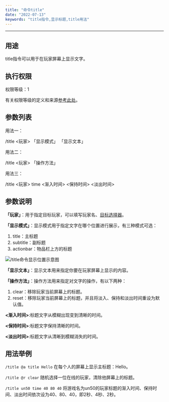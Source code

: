 ```yaml
---
title: "命令title"
date: "2022-07-13"
keywords: "title指令,显示标题,title用法"
---
```


---

## 用途

title指令可以用于在玩家屏幕上显示文字。

## 执行权限

权限等级：1

有关权限等级的定义和来源[参考此处](/commands/权限等级 "参考此处")。

## 参数列表

用法一：

/title <玩家> 「显示模式」 「显示文本」

用法二：

/title <玩家> 「操作方法」

用法三：

/title <玩家> time <渐入时间> <保持时间> <淡出时间>

## 参数说明

**「玩家」**：用于指定目标玩家，可以填写玩家名、[目标选择器](/commands/目标选择器 "目标选择器")。

**「显示模式」**：显示模式用于指定文字在哪个位置进行展示，有三种模式可选：

1. title：主标题
2. subtitle：副标题
3. actionbar：物品栏上方的标题

![/title命令显示位置示意图](https://unsc.oss-accelerate.aliyuncs.com/ViewCB/Images/title-1.PNG "/title命令显示位置示意图")

**「显示文本」**：显示文本用来指定你要在玩家屏幕上显示的内容。

**「操作方法」**：操作方法用来指定对文字的操作，有以下两种：

1. clear：移除玩家当前屏幕上的标题。
2. reset：移除玩家当前屏幕上的标题，并且将淡入、保持和淡出时间重设为默认值。

**<渐入时间>**:标题文字从模糊出现变到清晰的时间。

**<保持时间>**:标题文字保持清晰的时间。

**<淡出时间>**:标题文字从清晰到模糊消失的时间。

## 用法举例

`/title @a title Hello`  在每个人的屏幕上显示主标题：Hello。

`/title @r clear`  随机选择一位在线的玩家，清除他屏幕上的标题。

`/title un50 time 40 80 40`  将游戏名为un50的玩家标题的渐入时间、保持时间、淡出时间依次设为40、80、40，即2秒、4秒、2秒。
